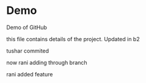 # Demo
Demo of GitHub


this file contains details of the project.
Updated in b2

tushar commited 

now rani adding through branch


rani added feature

